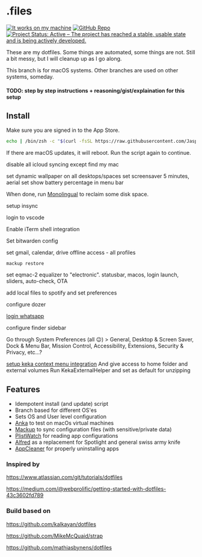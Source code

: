 # .files
[![It works on my machine](https://img.shields.io/static/v1?label=It%20works%20on%20my%20machine&message=¯\\_(ツ)_/¯&color=brightgreen&style=for-the-badge)](https://git.io/jasperv)
[![GitHub Repo](https://img.shields.io/static/v1?label=github&message=jasperv/dotfiles&color=brightgreen&style=for-the-badge&logo=github)](https://github.com/JasperV/dotfiles)
[![Project Status: Active – The project has reached a stable, usable state and is being actively developed.](https://img.shields.io/static/v1?label=repo%20status&message=active&color=brightgreen&style=for-the-badge)](https://www.repostatus.org/#active)

These are my dotfiles. Some things are automated, some things are not. Still a bit messy, but I will cleanup up as I go along.

This branch is for macOS systems. Other branches are used on other systems, someday.

#### TODO: step by step instructions + reasoning/gist/explaination for this setup

## Install

Make sure you are signed in to the App Store.

```zsh
echo | /bin/zsh -c "$(curl -fsSL https://raw.githubusercontent.com/JasperV/dotfiles/macos/install)"
```

If there are macOS updates, it will reboot. Run the script again to continue.

disable all icloud syncing except find my mac

set dynamic wallpaper on all desktops/spaces
set screensaver 5 minutes, aerial
set show battery percentage in menu bar

When done, run [Monolingual](https://ingmarstein.github.io/Monolingual/) to reclaim some disk space.

setup insync

login to vscode

Enable iTerm shell integration

Set bitwarden config

set gmail, calendar, drive offline access - all profiles

`mackup restore`

set eqmac-2 equalizer to "electronic". statusbar, macos, login launch, sliders, auto-check, OTA

add local files to spotify and set preferences

configure dozer

[login whatsapp](https://web.whatsapp.com/)

configure finder sidebar

Go through System Preferences (all 😉) > General, Desktop & Screen Saver, Dock & Menu Bar, Mission Control, Accessibility, Extensions, Security & Privacy, etc...?

[setup keka context menu integration](https://github.com/aonez/Keka/wiki/Context-Menu)
And give access to home folder and external volumes
Run KekaExternalHelper and set as default for unzipping


## Features

- Idempotent install (and update) script
- Branch based for different OS'es
- Sets OS and User level configuration
- [Anka](https://veertu.com/anka-develop/) to test on macOs virtual machines
- [Mackup](https://github.com/lra/mackup) to sync configuration files (with sensitive/private data)
- [PlistWatch](https://github.com/catilac/plistwatch) for reading app configurations
- [Alfred](https://www.alfredapp.com/) as a replacement for Spotlight and general swiss army knife
- [AppCleaner](https://freemacsoft.net/appcleaner/) for properly uninstalling apps

### Inspired by

https://www.atlassian.com/git/tutorials/dotfiles

https://medium.com/@webprolific/getting-started-with-dotfiles-43c3602fd789

### Build based on

https://github.com/kalkayan/dotfiles

https://github.com/MikeMcQuaid/strap

https://github.com/mathiasbynens/dotfiles


